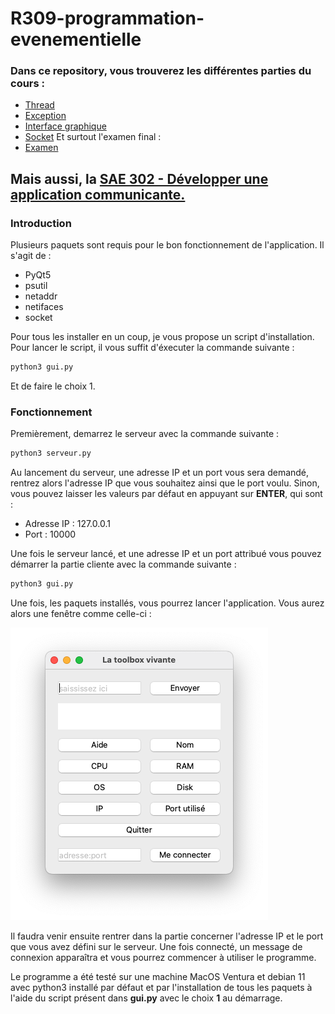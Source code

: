 # R309-programmation-evenementielle
 
### Dans ce repository, vous trouverez les différentes parties du cours : 
- [Thread](https://github.com/martinbaumg/R309-programmation-evenementielle/tree/main/Thread)
- [Exception]()
- [Interface graphique](https://github.com/martinbaumg/R309-programmation-evenementielle/tree/main/Interface-graphique)
- [Socket](https://github.com/martinbaumg/R309-programmation-evenementielle/tree/main/Socket)
Et surtout l'examen final : 
- [Examen](https://github.com/martinbaumg/R309-programmation-evenementielle/tree/main/Examen)

## Mais aussi, la [SAE 302 - Développer une application communicante.](https://github.com/martinbaumg/R309-programmation-evenementielle/tree/main/SAE302-application-communicante)

### Introduction
Plusieurs paquets sont requis pour le bon fonctionnement de l'application. Il s'agit de : 
- PyQt5
- psutil
- netaddr
- netifaces
- socket

Pour tous les installer en un coup, je vous propose un script d'installation. Pour lancer le script, il vous suffit d'éxecuter la commande suivante :
```bash 
python3 gui.py
```
Et de faire le choix 1. 


### Fonctionnement
Premièrement, demarrez le serveur avec la commande suivante :
```bash
python3 serveur.py
```

Au lancement du serveur, une adresse IP et un port vous sera demandé, rentrez alors l'adresse IP que vous souhaitez ainsi que le port voulu. Sinon, vous pouvez laisser les valeurs par défaut en appuyant sur **ENTER**, qui sont :
- Adresse IP : 127.0.0.1
- Port : 10000

Une fois le serveur lancé, et une adresse IP et un port attribué vous pouvez démarrer la partie cliente avec la commande suivante :
```bash
python3 gui.py
```

Une fois, les paquets installés, vous pourrez lancer l'application. Vous aurez alors une fenêtre comme celle-ci :

![alt text](https://github.com/martinbaumg/R309-programmation-evenementielle/blob/main/SAE302-application-communicante/img/img1.png)

Il faudra venir ensuite rentrer dans la partie concerner l'adresse IP et le port que vous avez défini sur le serveur. Une fois connecté, un message de connexion apparaîtra et vous pourrez commencer à utiliser le programme.

Le programme a été testé sur une machine MacOS Ventura et debian 11 avec python3 installé par défaut et par l'installation de tous les paquets à l'aide du script présent dans **gui.py** avec le choix **1** au démarrage.
